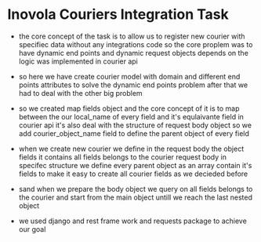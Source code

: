 # Inovola Couriers Integration Task

- the core concept of the task is to allow us to register new courier with specifiec data without any integrations code
  so the core proplem was to have dynamic end points and dynamic request objects depends on the logic was implemented in courier api

* so here we have create courier model with domain and different end points attributes to solve the dynamic end points problem
  after that we had to deal with the other big problem

* so we created map fields object and the core concept of it is to map between the our local_name of every field and it's equlaivante field in courier api
  it's also deal with the structure of request body object so we add courier_object_name field to define the parent object of every field

* when we create new courier we define in the request body the object fields it contains all fields belongs to the courier request body in specifec structure
  we define every parent object as an array contain it's fields
  to make it easy to create all courier fields as we decieded before

* sand when we prepare the body object we query on all fields belongs to the courier and start from the main object untill we reach the last nested object

* we used django and rest frame work and requests package to achieve our goal
